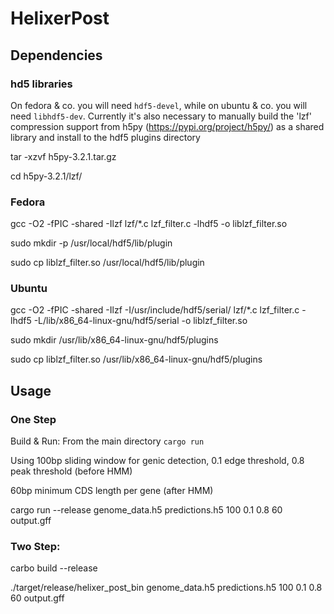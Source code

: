 # HelixerPost
## Dependencies
### hd5 libraries
On fedora & co. you will need `hdf5-devel`, while on ubuntu & co. you will need `libhdf5-dev`.
Currently it's also necessary to manually build the 'lzf' compression support from h5py (https://pypi.org/project/h5py/) as a shared library and install to the hdf5 plugins directory

tar -xzvf h5py-3.2.1.tar.gz 

cd h5py-3.2.1/lzf/

### Fedora
gcc -O2 -fPIC -shared -Ilzf lzf/*.c lzf_filter.c -lhdf5 -o liblzf_filter.so

sudo mkdir -p /usr/local/hdf5/lib/plugin

sudo cp liblzf_filter.so /usr/local/hdf5/lib/plugin

### Ubuntu
gcc -O2 -fPIC -shared -Ilzf -I/usr/include/hdf5/serial/ lzf/*.c lzf_filter.c -lhdf5 -L/lib/x86_64-linux-gnu/hdf5/serial -o liblzf_filter.so

sudo mkdir /usr/lib/x86_64-linux-gnu/hdf5/plugins

sudo cp liblzf_filter.so /usr/lib/x86_64-linux-gnu/hdf5/plugins



## Usage

### One Step 

Build & Run: From the main directory `cargo run` 

Using 100bp sliding window for genic detection, 0.1 edge threshold, 0.8 peak threshold (before HMM)

60bp minimum CDS length per gene (after HMM)

cargo run --release genome_data.h5 predictions.h5 100 0.1 0.8 60 output.gff

### Two Step: 

carbo build --release

./target/release/helixer_post_bin genome_data.h5 predictions.h5 100 0.1 0.8 60 output.gff


